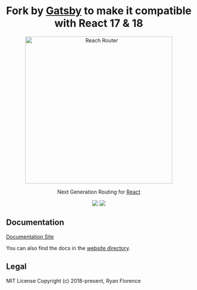 <h1 align="center">Fork by <a href="https://gatsbyjs.com">Gatsby</a> to make it compatible with React 17 & 18</h1>

<p align="center">
  <a href="https://reach.tech/router/">
    <img alt="Reach Router" src="./logo-horizontal.png" width="400">
  </a>
</p>

<p align="center">
  Next Generation Routing for <a href="https://facebook.github.io/react">React</a>
</p>

<p align="center">
  <a href="https://www.npmjs.com/package/@gatsbyjs/reach-router"><img src="https://img.shields.io/npm/v/@gatsbyjs/reach-router.svg?style=flat-square"></a>
  <a href="https://www.npmjs.com/package/@gatsbyjs/reach-router"><img src="https://img.shields.io/npm/dm/@gatsbyjs/reach-router.svg?style=flat-square"></a>
</p>

## Documentation

[Documentation Site](https://reach.tech/router)

You can also find the docs in the [website directory](./website/src/markdown).

## Legal

MIT License
Copyright (c) 2018-present, Ryan Florence
